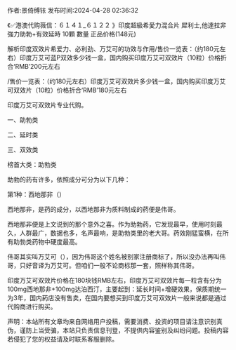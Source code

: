 <p>作者:景倚缚铱 发布时间:2024-04-28 02:36:32</p>
<p>《✅港澳代购薇信：６１４１_６１２２ 》印度超級希愛力混合片 犀利士,他達拉非 強力助勃+有效延時 10顆 數量 正品价格(148元) </p>
									<p>解析印度双效片希爱力、必利劲、万艾可的功效与作用/售价一览表：（约180元左右）印度万艾可蓝P双效多少钱一盒，国内购买印度万艾可双效片（10粒）价格折合‘RMB’200元左右</p><p></p><p>/售价一览表：（约180元左右）印度万艾可双效片多少钱一盒，国内购买印度万艾可双效片（10粒）价格折合‘RMB’180元左右</p><p></p><p>印度万艾可双效片专业代购。</p><p></p><p></p><p>一、助勃类</p><p></p><p>二、延时类</p><p></p><p>三、双效类</p><p></p><p>榜首大类：助勃类</p><p></p><p></p><p>助勃的药有许多，依照成分可分为以下几种：</p><p></p><p>第1种：西地那非（）</p><p></p><p>西地那非，是药的成分，以西地那非为质料制成的药便是伟哥。</p><p></p><p>西地那非便是上文说到的那个意外之喜。作为助勃药，它发现最早，使用时刻最久，人群最广，数据也多，名声最响，是助勃类里的老大哥。药效刚猛蛮横，在所有助勃类药物中硬度最高。</p><p></p><p>伟哥其实叫万艾可（），因为伟哥这个姓名被别家注册商标了，所以没办法再叫伟哥，只好音译为万艾可。但咱们一般不论商标那一套，照样称其伟哥。</p><p></p><p>印度万艾可双效片价格在180块钱RMB左右，印度万艾可双效片每一粒含有分为100mg西地那非+100mg达泊西汀，主要起到：延长时间+增硬效果，保质期统一为3年，国内葯店没有售卖，在国内要想买到印度万艾可双效片一般来说都是通过代购商进行购买。</p><p></p>				声明：本站所有文章均来自网络用户投稿，需要消费、投资的项目请注意识别真伪，谨防上当受骗，本站只负责信息刊登，不提供内容鉴别及纠纷问题。投稿内容若侵犯了您的权益请及时联系客服删除。				
